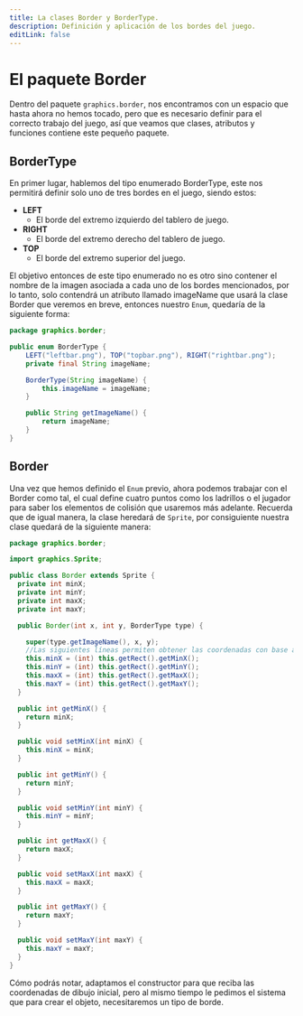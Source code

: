 ```yaml
---
title: La clases Border y BorderType.
description: Definición y aplicación de los bordes del juego.
editLink: false
---
```


# El paquete Border

Dentro del paquete `graphics.border`, nos encontramos con un espacio que hasta ahora no hemos tocado, pero que es
necesario definir para el correcto trabajo del juego, así que veamos que clases, atributos y funciones contiene este
pequeño paquete.

## BorderType

En primer lugar, hablemos del tipo enumerado BorderType, este nos permitirá definir solo uno de tres bordes en el juego,
siendo estos:

- **LEFT**
    - El borde del extremo izquierdo del tablero de juego.
- **RIGHT**
    - El borde del extremo derecho del tablero de juego.
- **TOP**
    - El borde del extremo superior del juego.

El objetivo entonces de este tipo enumerado no es otro sino contener el nombre de la imagen asociada a cada uno de los
bordes mencionados, por lo tanto, solo contendrá un atributo llamado imageName que usará la clase Border que veremos en
breve, entonces nuestro `Enum`, quedaría de la siguiente forma:

```java
package graphics.border;

public enum BorderType {
    LEFT("leftbar.png"), TOP("topbar.png"), RIGHT("rightbar.png");
    private final String imageName;

    BorderType(String imageName) {
        this.imageName = imageName;
    }

    public String getImageName() {
        return imageName;
    }
}

```

## Border

Una vez que hemos definido el `Enum` previo, ahora podemos trabajar con el Border como tal, el cual define cuatro puntos
como los ladrillos o el jugador para saber los elementos de colisión que usaremos más adelante. Recuerda que de igual
manera, la clase heredará de `Sprite`, por consiguiente nuestra clase quedará de la siguiente manera:

```java Border.java
package graphics.border;

import graphics.Sprite;

public class Border extends Sprite {
  private int minX;
  private int minY;
  private int maxX;
  private int maxY;

  public Border(int x, int y, BorderType type) {

    super(type.getImageName(), x, y);
    //Las siguientes líneas permiten obtener las coordenadas con base a la imagen de acuerdo al tipo de borde.
    this.minX = (int) this.getRect().getMinX();
    this.minY = (int) this.getRect().getMinY();
    this.maxX = (int) this.getRect().getMaxX();
    this.maxY = (int) this.getRect().getMaxY();
  }

  public int getMinX() {
    return minX;
  }

  public void setMinX(int minX) {
    this.minX = minX;
  }

  public int getMinY() {
    return minY;
  }

  public void setMinY(int minY) {
    this.minY = minY;
  }

  public int getMaxX() {
    return maxX;
  }

  public void setMaxX(int maxX) {
    this.maxX = maxX;
  }

  public int getMaxY() {
    return maxY;
  }

  public void setMaxY(int maxY) {
    this.maxY = maxY;
  }
}
```

Cómo podrás notar, adaptamos el constructor para que reciba las coordenadas de dibujo inicial, pero al mismo tiempo le
pedimos el sistema que para crear el objeto, necesitaremos un tipo de borde.
